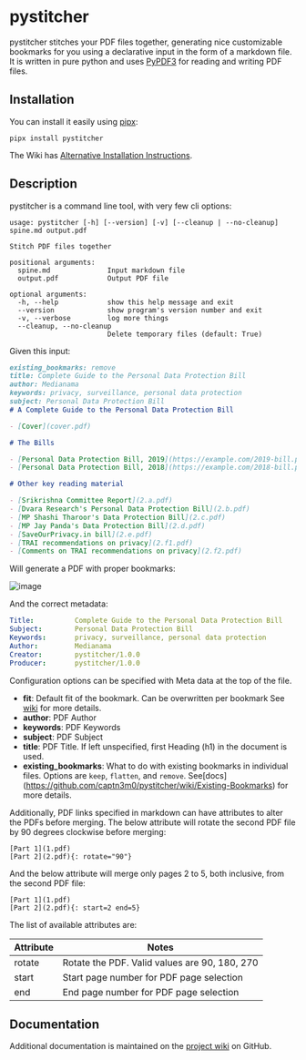 # pystitcher

pystitcher stitches your PDF files together, generating nice
customizable bookmarks for you using a declarative input in the form of
a markdown file. It is written in pure python and uses
[PyPDF3](https://pypi.org/project/PyPDF3/) for reading and writing PDF
files.

## Installation

You can install it easily using [pipx](https://pypa.github.io/pipx/):

    pipx install pystitcher

The Wiki has [Alternative Installation
Instructions](https://github.com/captn3m0/pystitcher/wiki/Installation).

## Description

pystitcher is a command line tool, with very few cli options:

```
usage: pystitcher [-h] [--version] [-v] [--cleanup | --no-cleanup] spine.md output.pdf

Stitch PDF files together

positional arguments:
  spine.md              Input markdown file
  output.pdf            Output PDF file

optional arguments:
  -h, --help            show this help message and exit
  --version             show program's version number and exit
  -v, --verbose         log more things
  --cleanup, --no-cleanup
                        Delete temporary files (default: True)
```

Given this input:

```markdown
existing_bookmarks: remove
title: Complete Guide to the Personal Data Protection Bill
author: Medianama
keywords: privacy, surveillance, personal data protection
subject: Personal Data Protection Bill
# A Complete Guide to the Personal Data Protection Bill

- [Cover](cover.pdf)

# The Bills

- [Personal Data Protection Bill, 2019](https://example.com/2019-bill.pdf)
- [Personal Data Protection Bill, 2018](https://example.com/2018-bill.pdf)

# Other key reading material

- [Srikrishna Committee Report](2.a.pdf)
- [Dvara Research's Personal Data Protection Bill](2.b.pdf)
- [MP Shashi Tharoor's Data Protection Bill](2.c.pdf)
- [MP Jay Panda's Data Protection Bill](2.d.pdf)
- [SaveOurPrivacy.in bill](2.e.pdf)
- [TRAI recommendations on privacy](2.f1.pdf)
- [Comments on TRAI recommendations on privacy](2.f2.pdf)
```
Will generate a PDF with proper bookmarks:

![image](https://i.imgur.com/qPVpZGt.png)

And the correct metadata:
```yaml
Title:          Complete Guide to the Personal Data Protection Bill
Subject:        Personal Data Protection Bill
Keywords:       privacy, surveillance, personal data protection
Author:         Medianama
Creator:        pystitcher/1.0.0
Producer:       pystitcher/1.0.0
```
Configuration options can be specified with Meta data at the top of the
file.

- **fit**: Default fit of the bookmark. Can be overwritten per bookmark See
[wiki](https://github.com/captn3m0/pystitcher/wiki/Zoom-Levels)
for more details.
- **author**: PDF Author
- **keywords**: PDF Keywords
- **subject**: PDF Subject
- **title**: PDF Title. If left unspecified, first Heading (h1) in the document is used.
- **existing_bookmarks**: What to do with existing bookmarks in individual
    files. Options are `keep`, `flatten`, and `remove`. See[docs]
    (https://github.com/captn3m0/pystitcher/wiki/Existing-Bookmarks) for more
    details.

Additionally, PDF links specified in markdown can have attributes to
alter the PDFs before merging. The below attribute will rotate the
second PDF file by 90 degrees clockwise before merging:

    [Part 1](1.pdf)
    [Part 2](2.pdf){: rotate="90"}

And the below attribute will merge only pages 2 to 5, both inclusive,
from the second PDF file:

    [Part 1](1.pdf)
    [Part 2](2.pdf){: start=2 end=5}

The list of available attributes are:

Attribute|Notes
---------|-----
rotate|Rotate the PDF. Valid values are 90, 180, 270
start|Start page number for PDF page selection
end|End page number for PDF page selection

## Documentation

Additional documentation is maintained on the [project
wiki](https://github.com/captn3m0/pystitcher/wiki) on GitHub.
